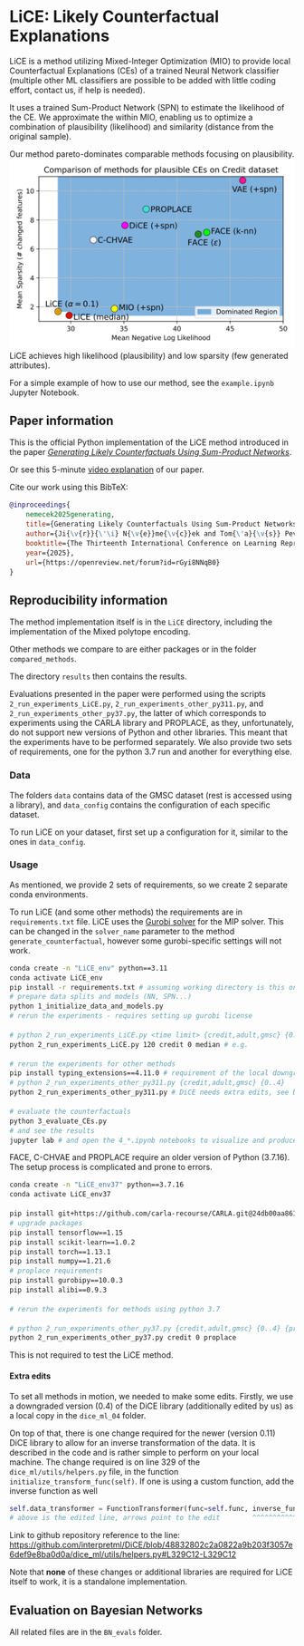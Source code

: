 # LiCE: Likely Counterfactual Explanations

LiCE is a method utilizing Mixed-Integer Optimization (MIO) to provide local Counterfactual Explanations (CEs) of a trained Neural Network classifier (multiple other ML classifiers are possible to be added with little coding effort, contact us, if help is needed).

It uses a trained Sum-Product Network (SPN) to estimate the likelihood of the CE. We approximate the within MIO, enabling us to optimize a combination of plausibility (likelihood) and similarity (distance from the original sample).

Our method pareto-dominates comparable methods focusing on plausibility.
![plot showing pareto dominance of LiCE on Credit data](results/credit_methods.png)
LiCE achieves high likelihood (plausibility) and low sparsity (few generated attributes).

For a simple example of how to use our method, see the `example.ipynb` Jupyter Notebook.

## Paper information

This is the official Python implementation of the LiCE method introduced in the paper [_Generating Likely Counterfactuals Using Sum-Product Networks_](https://openreview.net/pdf?id=rGyi8NNqB0).

Or see this 5-minute [video explanation](https://recorder-v3.slideslive.com/?share=98724&s=2b116c67-577b-4c90-90fa-c37550a4c7a1) of our paper.

Cite our work using this BibTeX:

```bibtex
@inproceedings{
    nemecek2025generating,
    title={Generating Likely Counterfactuals Using Sum-Product Networks},
    author={Ji{\v{r}}{\'\i} N{\v{e}}me{\v{c}}ek and Tom{\'a}{\v{s}} Pevn{\'y} and Jakub Mare{\v{c}}ek},
    booktitle={The Thirteenth International Conference on Learning Representations},
    year={2025},
    url={https://openreview.net/forum?id=rGyi8NNqB0}
}
```

## Reproducibility information

The method implementation itself is in the `LiCE` directory, including the implementation of the Mixed polytope encoding.

Other methods we compare to are either packages or in the folder `compared_methods`.

The directory `results` then contains the results.

Evaluations presented in the paper were performed using the scripts `2_run_experiments_LiCE.py`, `2_run_experiments_other_py311.py`, and `2_run_experiments_other_py37.py`, the latter of which corresponds to experiments using the CARLA library and PROPLACE, as they, unfortunately, do not support new versions of Python and other libraries. This meant that the experiments have to be performed separately. We also provide two sets of requirements, one for the python 3.7 run and another for everything else.

### Data

The folders `data` contains data of the GMSC dataset (rest is accessed using a library), and `data_config` contains the configuration of each specific dataset.

To run LiCE on your dataset, first set up a configuration for it, similar to the ones in `data_config`.

### Usage

As mentioned, we provide 2 sets of requirements, so we create 2 separate conda environments.

To run LiCE (and some other methods) the requirements are in `requirements.txt` file.
LiCE uses the [Gurobi solver](http://www.gurobi.com/) for the MIP solver. This can be changed in the `solver_name` parameter to the method `generate_counterfactual`, however some gurobi-specific settings will not work.

```sh
conda create -n "LiCE_env" python==3.11
conda activate LiCE_env
pip install -r requirements.txt # assuming working directory is this one
# prepare data splits and models (NN, SPN...)
python 1_initialize_data_and_models.py
# rerun the experiments - requires setting up gurobi license

# python 2_run_experiments_LiCE.py <time limit> {credit,adult,gmsc} {0..4} {median,quartile,optimize,other}
python 2_run_experiments_LiCE.py 120 credit 0 median # e.g.

# rerun the experiments for other methods
pip install typing_extensions==4.11.0 # requirement of the local downgraded dice version
# python 2_run_experiments_other_py311.py {credit,adult,gmsc} {0..4}
python 2_run_experiments_other_py311.py # DiCE needs extra edits, see below

# evaluate the counterfactuals
python 3_evaluate_CEs.py
# and see the results
jupyter lab # and open the 4_*.ipynb notebooks to visualize and produce tables
```

FACE, C-CHVAE and PROPLACE require an older version of Python (3.7.16). The setup process is complicated and prone to errors.

```sh
conda create -n "LiCE_env37" python==3.7.16
conda activate LiCE_env37

pip install git+https://github.com/carla-recourse/CARLA.git@24db00aa8616eb2faedea0d6edf6e307cee9d192
# upgrade packages
pip install tensorflow==1.15
pip install scikit-learn==1.0.2
pip install torch==1.13.1
pip install numpy==1.21.6
# proplace requirements
pip install gurobipy==10.0.3
pip install alibi==0.9.3

# rerun the experiments for methods using python 3.7

# python 2_run_experiments_other_py37.py {credit,adult,gmsc} {0..4} {proplace,carla}
python 2_run_experiments_other_py37.py credit 0 proplace
```

This is not required to test the LiCE method.

#### Extra edits

To set all methods in motion, we needed to make some edits. Firstly, we use a downgraded version (0.4) of the DiCE library (additionally edited by us) as a local copy in the `dice_ml_04` folder.

On top of that, there is one change required for the newer (version 0.11) DiCE library to allow for an inverse transformation of the data. It is described in the code and is rather simple to perform on your local machine. The change required is on line 329 of the `dice_ml/utils/helpers.py` file, in the function `initialize_transform_func(self)`. If one is using a custom function, add the inverse function as well

```python
self.data_transformer = FunctionTransformer(func=self.func, inverse_func=self.kw_args["inverse_func"], kw_args=self.kw_args, validate=False)
# above is the edited line, arrows point to the edit        ^^^^^^^^^^^^^^^^^^^^^^^^^^^^^^^^^^^^^^^^^^
```

Link to github repository reference to the line: https://github.com/interpretml/DiCE/blob/48832802c2a0822a9b203f3057e6def9e8ba0d0a/dice_ml/utils/helpers.py#L329C12-L329C12

Note that **none** of these changes or additional libraries are required for LiCE itself to work, it is a standalone implementation.

## Evaluation on Bayesian Networks

All related files are in the `BN_evals` folder.
